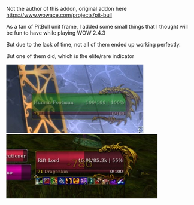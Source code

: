 Not the author of this addon, original addon here https://www.wowace.com/projects/pit-bull

As a fan of PitBull unit frame, I added some small things that I thought will be fun to have while playing WOW 2.4.3

But due to the lack of time, not all of them ended up working perfectly.

But one of them did, which is the elite/rare indicator

<img src="https://github.com/T0uchM3/PitBull/blob/main/PitBull/media/Screenshot%202020-09-29%20230034.jpg">
<img src="https://github.com/T0uchM3/PitBull/blob/main/PitBull/media/Screenshot%202020-09-29%20230103.jpg">
